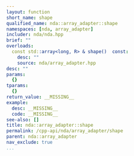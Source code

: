 ```yaml
---
layout: function
short_name: shape
qualified_name: nda::array_adapter::shape
namespaces: [nda, array_adapter]
includer: nda/nda.hpp
brief: ""
overloads:
  const std::array<long, R> & shape()  const:
    desc: ""
    source: nda/array_adapter.hpp
desc: ""
params:
  {}
tparams:
  {}
return_value: __MISSING__
example:
  desc: __MISSING__
  code: __MISSING__
see-also: []
title: nda::array_adapter::shape
permalink: /cpp-api/nda/array_adapter/shape
parent: nda::array_adapter
nav_exclude: true
...
```


